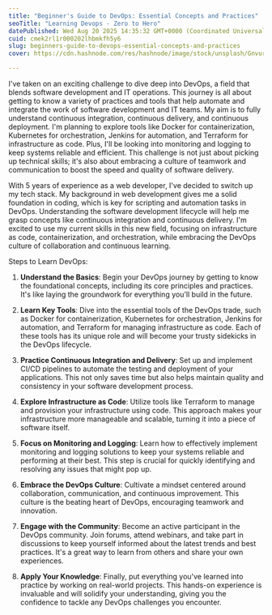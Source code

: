 ```yaml
---
title: "Beginner's Guide to DevOps: Essential Concepts and Practices"
seoTitle: "Learning Devops - Zero to Hero"
datePublished: Wed Aug 20 2025 14:35:32 GMT+0000 (Coordinated Universal Time)
cuid: cmek2rl1r000202lhbmkfh5y6
slug: beginners-guide-to-devops-essential-concepts-and-practices
cover: https://cdn.hashnode.com/res/hashnode/image/stock/unsplash/GnvurwJsKaY/upload/c96bea4bf55f7cb024b1bbc7f3d5aea6.jpeg

---
```


I've taken on an exciting challenge to dive deep into DevOps, a field that blends software development and IT operations. This journey is all about getting to know a variety of practices and tools that help automate and integrate the work of software development and IT teams. My aim is to fully understand continuous integration, continuous delivery, and continuous deployment. I'm planning to explore tools like Docker for containerization, Kubernetes for orchestration, Jenkins for automation, and Terraform for infrastructure as code. Plus, I'll be looking into monitoring and logging to keep systems reliable and efficient. This challenge is not just about picking up technical skills; it's also about embracing a culture of teamwork and communication to boost the speed and quality of software delivery.

With 5 years of experience as a web developer, I've decided to switch up my tech stack. My background in web development gives me a solid foundation in coding, which is key for scripting and automation tasks in DevOps. Understanding the software development lifecycle will help me grasp concepts like continuous integration and continuous delivery. I'm excited to use my current skills in this new field, focusing on infrastructure as code, containerization, and orchestration, while embracing the DevOps culture of collaboration and continuous learning.

Steps to Learn DevOps:

1. **Understand the Basics**: Begin your DevOps journey by getting to know the foundational concepts, including its core principles and practices. It's like laying the groundwork for everything you'll build in the future.
    
2. **Learn Key Tools**: Dive into the essential tools of the DevOps trade, such as Docker for containerization, Kubernetes for orchestration, Jenkins for automation, and Terraform for managing infrastructure as code. Each of these tools has its unique role and will become your trusty sidekicks in the DevOps lifecycle.
    
3. **Practice Continuous Integration and Delivery**: Set up and implement CI/CD pipelines to automate the testing and deployment of your applications. This not only saves time but also helps maintain quality and consistency in your software development process.
    
4. **Explore Infrastructure as Code**: Utilize tools like Terraform to manage and provision your infrastructure using code. This approach makes your infrastructure more manageable and scalable, turning it into a piece of software itself.
    
5. **Focus on Monitoring and Logging**: Learn how to effectively implement monitoring and logging solutions to keep your systems reliable and performing at their best. This step is crucial for quickly identifying and resolving any issues that might pop up.
    
6. **Embrace the DevOps Culture**: Cultivate a mindset centered around collaboration, communication, and continuous improvement. This culture is the beating heart of DevOps, encouraging teamwork and innovation.
    
7. **Engage with the Community**: Become an active participant in the DevOps community. Join forums, attend webinars, and take part in discussions to keep yourself informed about the latest trends and best practices. It's a great way to learn from others and share your own experiences.
    
8. **Apply Your Knowledge**: Finally, put everything you've learned into practice by working on real-world projects. This hands-on experience is invaluable and will solidify your understanding, giving you the confidence to tackle any DevOps challenges you encounter.